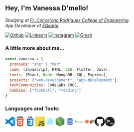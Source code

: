 <h2> Hey, I'm Vanessa D'mello! </h2>
<p><em>Studying at <a href="http://www.frcrce.ac.in/">Fr. Conceicao Rodrigues College of Engineering</a>
  </br>App Developer at <a href="https://www.eqlibria.com/">EQlibria</a>
</em></p>

[![Github](https://img.shields.io/badge/-Github-000?style=flat&logo=Github&logoColor=white)](https://github.com/vanessadmello)
[![Linkedin](https://img.shields.io/badge/-LinkedIn-blue?style=flat&logo=Linkedin&logoColor=white)](https://in.linkedin.com/in/vanessa-dmello-5513711a4/)
[![Instagram](https://img.shields.io/badge/-Instagram-c13584?style=flat&labelColor=c13584&logo=instagram&logoColor=white)](https://www.instagram.com/dmello.vanessa/)
[![Gmail](https://img.shields.io/badge/-Gmail-c14438?style=flat&logo=Gmail&logoColor=white)](mailto:dmello.vanessa2001@gmail.com)

### A little more about me...  

```javascript
const vanessa = {
  pronouns: "she" | "her",
  code: [Javascript, HTML, CSS, Flutter, Java],
  tools: [React, Node, MongoDB, SQL, Express],
  projects: ["web-development", "app-development"],
  techCommunities: CodeLabs CRCE,
  hobbies: ["football", "reading"]
}
```


### Languages and Tools:

<img align="left" alt="Visual Studio Code" width="32px" src="https://raw.githubusercontent.com/github/explore/80688e429a7d4ef2fca1e82350fe8e3517d3494d/topics/visual-studio-code/visual-studio-code.png" />
<img align="left" alt="HTML5" width="32px" src="https://raw.githubusercontent.com/github/explore/80688e429a7d4ef2fca1e82350fe8e3517d3494d/topics/html/html.png" />
<img align="left" alt="CSS3" width="32px" src="https://raw.githubusercontent.com/github/explore/80688e429a7d4ef2fca1e82350fe8e3517d3494d/topics/css/css.png" />
<img align="left" alt="JavaScript" width="32px" src="https://raw.githubusercontent.com/github/explore/80688e429a7d4ef2fca1e82350fe8e3517d3494d/topics/javascript/javascript.png" />
<img align="left" alt="React" width="32px" src="https://raw.githubusercontent.com/github/explore/80688e429a7d4ef2fca1e82350fe8e3517d3494d/topics/react/react.png" />
<img align="left" alt="Node.js" width="32px" src="https://raw.githubusercontent.com/github/explore/80688e429a7d4ef2fca1e82350fe8e3517d3494d/topics/nodejs/nodejs.png" />
<img align="left" alt="SQL" width="32px" src="https://raw.githubusercontent.com/github/explore/80688e429a7d4ef2fca1e82350fe8e3517d3494d/topics/sql/sql.png" />
<img align="left" alt="MongoDB" width="32px" src="https://raw.githubusercontent.com/github/explore/80688e429a7d4ef2fca1e82350fe8e3517d3494d/topics/mongodb/mongodb.png" />
<img align="left" alt="Git" width="32px" src="https://raw.githubusercontent.com/github/explore/80688e429a7d4ef2fca1e82350fe8e3517d3494d/topics/git/git.png" />
<img align="left" alt="GitHub" width="32px" src="https://raw.githubusercontent.com/github/explore/78df643247d429f6cc873026c0622819ad797942/topics/github/github.png" />
<img align="left" alt="Terminal" width="32px" src="https://raw.githubusercontent.com/github/explore/80688e429a7d4ef2fca1e82350fe8e3517d3494d/topics/terminal/terminal.png" />

